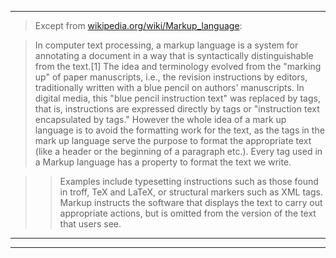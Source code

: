 - - -

> Except from [wikipedia.org/wiki/Markup_language](wikipedia.org/wiki/Markup_language):

> In computer text processing, a markup language is a system for annotating
a document in a way that is syntactically distinguishable from the text.[1]
The idea and terminology evolved from the "marking up" of paper manuscripts,
i.e., the revision instructions by editors, traditionally written with a blue
pencil on authors' manuscripts. In digital media, this "blue pencil
instruction text" was replaced by tags, that is, instructions are expressed
directly by tags or "instruction text encapsulated by tags." However the
whole idea of a mark up language is to avoid the formatting work for the
text, as the tags in the mark up language serve the purpose to format the
appropriate text (like a header or the beginning of a paragraph etc.).
Every tag used in a Markup language has a property to format the text we write.

>> Examples include typesetting instructions such as those found in troff, TeX
and LaTeX, or structural markers such as XML tags. Markup instructs the
software that displays the text to carry out appropriate actions, but is
omitted from the version of the text that users see.

______________________
----------------------

```fc


```
